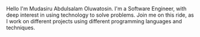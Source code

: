 Hello I'm Mudasiru Abdulsalam Oluwatosin.
I'm a Software Engineer, with deep interest in using technology to solve problems.
Join me on this ride, as I work on different projects using different programming languages and techniques.

<!---
Tosin-tech01/Tosin-tech01 is a ✨ special ✨ repository because its `README.md` (this file) appears on your GitHub profile.
You can click the Preview link to take a look at your changes.
--->
